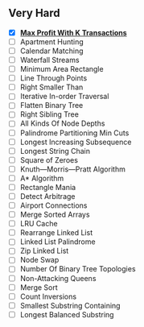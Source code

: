 ## Very Hard

* [x] [**Max Profit With K Transactions**](https://github.com/AsahiOcean/Algoexpert/tree/main/Very%20Hard/Max%20Profit%20With%20K%20Transactions)
* [ ] Apartment Hunting
* [ ] Calendar Matching
* [ ] Waterfall Streams
* [ ] Minimum Area Rectangle
* [ ] Line Through Points
* [ ] Right Smaller Than
* [ ] Iterative In-order Traversal
* [ ] Flatten Binary Tree
* [ ] Right Sibling Tree
* [ ] All Kinds Of Node Depths
* [ ] Palindrome Partitioning Min Cuts
* [ ] Longest Increasing Subsequence
* [ ] Longest String Chain
* [ ] Square of Zeroes
* [ ] Knuth—Morris—Pratt Algorithm
* [ ] A* Algorithm
* [ ] Rectangle Mania
* [ ] Detect Arbitrage
* [ ] Airport Connections
* [ ] Merge Sorted Arrays
* [ ] LRU Cache
* [ ] Rearrange Linked List
* [ ] Linked List Palindrome
* [ ] Zip Linked List
* [ ] Node Swap
* [ ] Number Of Binary Tree Topologies
* [ ] Non-Attacking Queens
* [ ] Merge Sort
* [ ] Count Inversions
* [ ] Smallest Substring Containing
* [ ] Longest Balanced Substring

